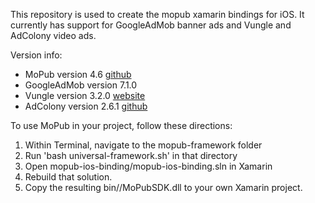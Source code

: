 This repository is used to create the mopub xamarin bindings for iOS. It currently has support for GoogleAdMob banner ads and Vungle and AdColony video ads.

Version info:
* MoPub version 4.6 [github](https://github.com/mopub/mopub-ios-sdk)
* GoogleAdMob version 7.1.0
* Vungle version 3.2.0 [website](https://v.vungle.com/sdk)
* AdColony version 2.6.1 [github](https://github.com/AdColony/AdColony-iOS-SDK)

To use MoPub in your project, follow these directions:

1. Within Terminal, navigate to the mopub-framework folder
2. Run 'bash universal-framework.sh' in that directory
3. Open mopub-ios-binding/mopub-ios-binding.sln in Xamarin
4. Rebuild that solution.
5. Copy the resulting bin/<BuildType>/MoPubSDK.dll to your own Xamarin project.